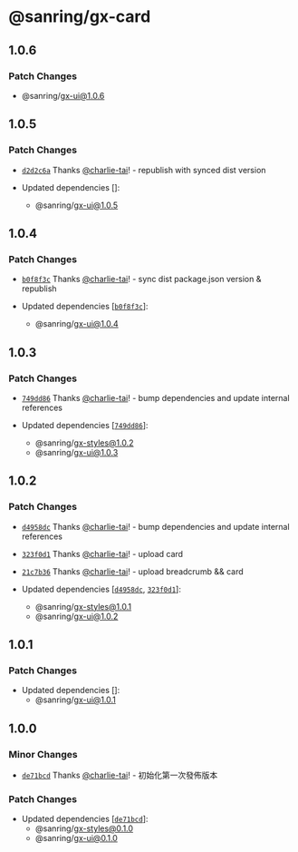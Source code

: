 # @sanring/gx-card

## 1.0.6

### Patch Changes

- @sanring/gx-ui@1.0.6

## 1.0.5

### Patch Changes

- [`d2d2c6a`](https://github.com/jack755051/gxcella/commit/d2d2c6a09eb709c4fe9cd1c9916651c7ef4a294b) Thanks [@charlie-tai](https://github.com/charlie-tai)! - republish with synced dist version

- Updated dependencies []:
  - @sanring/gx-ui@1.0.5

## 1.0.4

### Patch Changes

- [`b0f8f3c`](https://github.com/jack755051/gxcella/commit/b0f8f3cb0962a17b5e9035dfc9602f73688268e1) Thanks [@charlie-tai](https://github.com/charlie-tai)! - sync dist package.json version & republish

- Updated dependencies [[`b0f8f3c`](https://github.com/jack755051/gxcella/commit/b0f8f3cb0962a17b5e9035dfc9602f73688268e1)]:
  - @sanring/gx-ui@1.0.4

## 1.0.3

### Patch Changes

- [`749dd86`](https://github.com/jack755051/gxcella/commit/749dd869d3d3a9550d7d4740a0b2a12488bd5f03) Thanks [@charlie-tai](https://github.com/charlie-tai)! - bump dependencies and update internal references

- Updated dependencies [[`749dd86`](https://github.com/jack755051/gxcella/commit/749dd869d3d3a9550d7d4740a0b2a12488bd5f03)]:
  - @sanring/gx-styles@1.0.2
  - @sanring/gx-ui@1.0.3

## 1.0.2

### Patch Changes

- [`d4958dc`](https://github.com/jack755051/gxcella/commit/d4958dc6741d299eaef81eaba0186501400fd603) Thanks [@charlie-tai](https://github.com/charlie-tai)! - bump dependencies and update internal references

- [`323f0d1`](https://github.com/jack755051/gxcella/commit/323f0d18ca03d68acbce615f09892532b841d359) Thanks [@charlie-tai](https://github.com/charlie-tai)! - upload card

- [`21c7b36`](https://github.com/jack755051/gxcella/commit/21c7b36191da80dd41af32085df4c5e301b1bd2a) Thanks [@charlie-tai](https://github.com/charlie-tai)! - upload breadcrumb && card

- Updated dependencies [[`d4958dc`](https://github.com/jack755051/gxcella/commit/d4958dc6741d299eaef81eaba0186501400fd603), [`323f0d1`](https://github.com/jack755051/gxcella/commit/323f0d18ca03d68acbce615f09892532b841d359)]:
  - @sanring/gx-styles@1.0.1
  - @sanring/gx-ui@1.0.2

## 1.0.1

### Patch Changes

- Updated dependencies []:
  - @sanring/gx-ui@1.0.1

## 1.0.0

### Minor Changes

- [`de71bcd`](https://github.com/jack755051/gxcella/commit/de71bcd959f97001265774d085ca94db621f75ec) Thanks [@charlie-tai](https://github.com/charlie-tai)! - 初始化第一次發佈版本

### Patch Changes

- Updated dependencies [[`de71bcd`](https://github.com/jack755051/gxcella/commit/de71bcd959f97001265774d085ca94db621f75ec)]:
  - @sanring/gx-styles@0.1.0
  - @sanring/gx-ui@0.1.0
